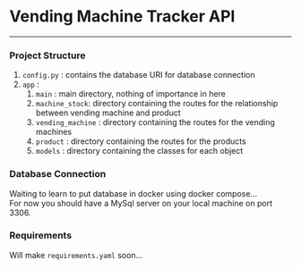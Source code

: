 # Vending Machine Tracker API #

---

### Project Structure
1. `config.py` : contains the database URI for database connection
2. `app` :
   1. `main` : main directory, nothing of importance in here
   2. `machine_stock`: directory containing the routes for the relationship 
   between vending machine and product
   3. `vending_machine` : directory containing the routes for the vending machines
   4. `product` : directory containing the routes for the products
   5. `models` : directory containing the classes for each object

### Database Connection
Waiting to learn to put database in docker using docker compose... <br>
For now you should have a MySql server on your local machine on port 3306.

### Requirements
Will make `requirements.yaml` soon...




